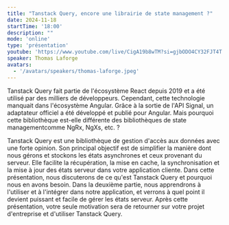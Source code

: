 ```yaml
---
title: "Tanstack Query, encore une librairie de state management ?"
date: 2024-11-18
startTime: '18:00'
description: ""
mode: 'online'
type: 'présentation'
youtube: 'https://www.youtube.com/live/CigA19b8wTM?si=gjbODO4CY32FJT4T'
speaker: Thomas Laforge
avatars:
  - '/avatars/speakers/thomas-laforge.jpeg'
---
```


Tanstack Query fait partie de l'écosystème React depuis 2019 et a été utilisé par des milliers de développeurs. Cependant, cette technologie manquait dans l'écosystème Angular.
Grâce à la sortie de l'API Signal, un adaptateur officiel a été développé et publié pour Angular. Mais pourquoi cette bibliothèque est-elle différente des bibliothèques de state managementcomme NgRx, NgXs, etc. ?

Tanstack Query est une bibliothèque de gestion d'accès aux données avec une forte opinion. Son principal objectif est de simplifier la manière dont nous gérons et stockons les états asynchrones et ceux provenant du serveur. Elle facilite la récupération, la mise en cache, la synchronisation et la mise à jour des états serveur dans votre application cliente.
Dans cette présentation, nous discuterons de ce qu'est Tanstack Query et pourquoi nous en avons besoin. Dans la deuxième partie, nous apprendrons à l'utiliser et à l'intégrer dans notre application, et verrons à quel point il devient puissant et facile de gérer les états serveur.
Après cette présentation, votre seule motivation sera de retourner sur votre projet d'entreprise et d'utiliser Tanstack Query.